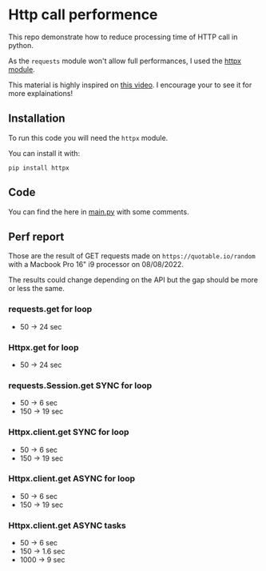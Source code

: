 # Http call performence
This repo demonstrate how to reduce processing time of HTTP call in python.

As the `requests` module won't allow full performances, I used the [httpx module](https://www.python-httpx.org/).

This material is highly inspired on [this video](https://www.youtube.com/watch?v=qAh5dDODJ5k). I encourage your to see it for more explainations!

## Installation
To run this code you will need the `httpx` module.

You can install it with:

`pip install httpx`

## Code
You can find the here in [main.py](./main.py) with some comments.

## Perf report
Those are the result of GET requests made on `https://quotable.io/random` with a Macbook Pro 16" i9 processor on 08/08/2022.

The results could change depending on the API but the gap should be more or less the same.

### requests.get for loop
- 50 -> 24 sec

### Httpx.get for loop
- 50 -> 24 sec

### requests.Session.get SYNC for loop
- 50 -> 6 sec
- 150 -> 19 sec

### Httpx.client.get SYNC for loop
- 50 -> 6 sec
- 150 -> 19 sec

### Httpx.client.get ASYNC for loop
- 50 -> 6 sec
- 150 -> 19 sec

### Httpx.client.get ASYNC tasks
- 50 -> 6 sec
- 150 -> 1.6 sec
- 1000 -> 9 sec